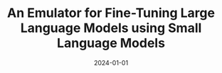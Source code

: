 ---
title: "An Emulator for Fine-Tuning Large Language Models using Small Language Models"
authors:
- Eric Mitchell
- Rafael Rafailov
- Archit Sharma
- Chelsea Finn
- Christopher D. Manning

date: "2024-01-01"

publication: "ICLR"

links:
    paper: https://arxiv.org/abs/2310.12962
---